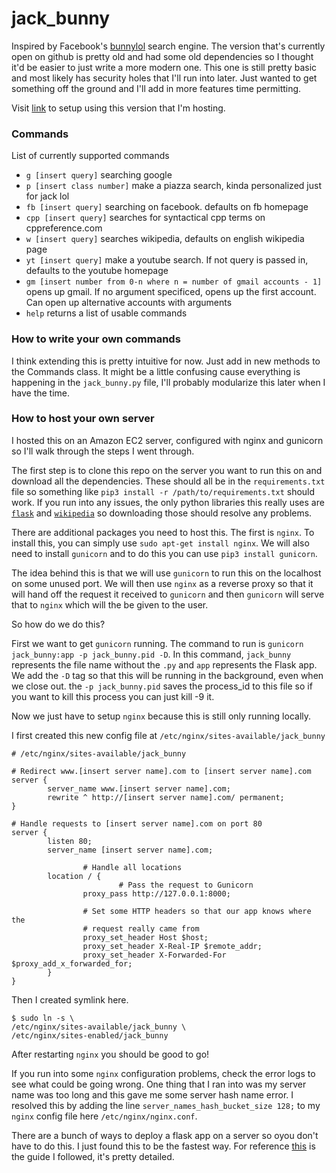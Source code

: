 # jack_bunny
Inspired by Facebook's [bunnylol](https://github.com/ccheever/bunny1) search engine. The version that's currently open on github is 
pretty old and had some old dependencies so I thought it'd be easier to just write a more modern one. This one is still pretty basic and
most likely has security holes that I'll run into later. Just wanted to get something off the ground and I'll add in more features time
permitting.

Visit [link](http://bunny.jackjyang.com) to setup using this version that I'm hosting.

### Commands
List of currently supported commands

* `g [insert query]` searching google
* `p [insert class number]` make a piazza search, kinda personalized just for jack lol
* `fb [insert query]` searching on facebook. defaults on fb homepage
* `cpp [insert query]` searches for syntactical cpp terms on cppreference.com
* `w [insert query]` searches wikipedia, defaults on english wikipedia page
* `yt [insert query]` make a youtube search. If not query is passed in, defaults to the youtube homepage
* `gm [insert number from 0-n where n = number of gmail accounts - 1]` opens up gmail. If no argument specificed, opens up the first account. Can open up alternative accounts with arguments
* `help` returns a list of usable commands

### How to write your own commands
I think extending this is pretty intuitive for now. Just add in new methods to the Commands class. It might be a little confusing cause
everything is happening in the `jack_bunny.py` file, I'll probably modularize this later when I have the time.

### How to host your own server
I hosted this on an Amazon EC2 server, configured with nginx and gunicorn so I'll walk through the steps I went through.

The first step is to clone this repo on the server you want to run this on and download all the dependencies. These should all
be in the `requirements.txt` file so something like `pip3 install -r /path/to/requirements.txt` should work. If you run into any
issues, the only python libraries this really uses are [`flask`](http://flask.pocoo.org/docs/0.12/installation/) and 
[`wikipedia`](https://pypi.python.org/pypi/wikipedia) so downloading those should resolve any problems.

There are additional packages you need to host this. The first is `nginx`. To install this, you can simply use 
`sudo apt-get install nginx`. We will also need to install `gunicorn` and to do this you can use `pip3 install gunicorn`.

The idea behind this is that we will use `gunicorn` to run this on the localhost on some unused port. We will then use
`nginx` as a reverse proxy so that it will hand off the request it received to `gunicorn` and then `gunicorn` will serve
that to `nginx` which will the be given to the user. 

So how do we do this?

First we want to get `gunicorn` running. The command to run is `gunicorn jack_bunny:app -p jack_bunny.pid -D`. 
In this command, `jack_bunny` represents the file name without the `.py` and `app` represents the Flask app. We add the `-D` tag so that
this will be running in the background, even when we close out. the `-p jack_bunny.pid` saves the process_id to this file so if you want
to kill this process you can just kill -9 it. 

Now we just have to setup `nginx` because this is still only running locally. 

I first created this new config file at `/etc/nginx/sites-available/jack_bunny`
```
# /etc/nginx/sites-available/jack_bunny

# Redirect www.[insert server name].com to [insert server name].com
server {
        server_name www.[insert server name].com;
        rewrite ^ http://[insert server name].com/ permanent;
}

# Handle requests to [insert server name].com on port 80
server {
        listen 80;
        server_name [insert server name].com;

                # Handle all locations
        location / {
                        # Pass the request to Gunicorn
                proxy_pass http://127.0.0.1:8000;

                # Set some HTTP headers so that our app knows where the
                # request really came from
                proxy_set_header Host $host;
                proxy_set_header X-Real-IP $remote_addr;
                proxy_set_header X-Forwarded-For $proxy_add_x_forwarded_for;
        }
}
```
Then I created symlink here.
```
$ sudo ln -s \
/etc/nginx/sites-available/jack_bunny \
/etc/nginx/sites-enabled/jack_bunny
```
After restarting `nginx` you should be good to go!

If you run into some `nginx` configuration problems, check the error logs to see what could be going wrong. One thing that I ran into was
my server name was too long and this gave me some server hash name error. I resolved this by adding the line 
`server_names_hash_bucket_size 128;` to my `nginx` config file here `/etc/nginx/nginx.conf`. 

There are a bunch of ways to deploy a flask app on a server so oyou don't have to do this. I just found this to be the fastest way. For
reference [this](http://exploreflask.com/en/latest/deployment.html) is the guide I followed, it's pretty detailed.
